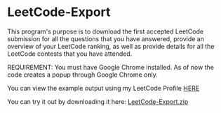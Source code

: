 # LeetCode-Export

This program's purpose is to download the first accepted LeetCode submission for all the questions that you have answered, provide an overview of your LeetCode ranking, as well as provide details for all the LeetCode contests that you have attended.

REQUIREMENT: You must have Google Chrome installed. As of now the code creates a popup through Google Chrome only. 

You can view the example output using my LeetCode Profile <a href="https://github.com/thegameworden/LeetCode-Answers">HERE</a>

You can try it out by downloading it here: [LeetCode-Export.zip](https://github.com/thegameworden/LeetCode-Export/files/11247238/LeetCode-Export.zip)
